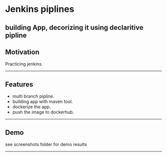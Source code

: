 # Jenkins piplines
building App, decorizing it using declaritive pipline
---

## Motivation

Practicing jenkins.

---

## Features

- multi branch pipline.
- building app with maven tool.
- dockerize the app.
- push the image to dockerhub.


---

## Demo

see screenshots folder for demo results

---


